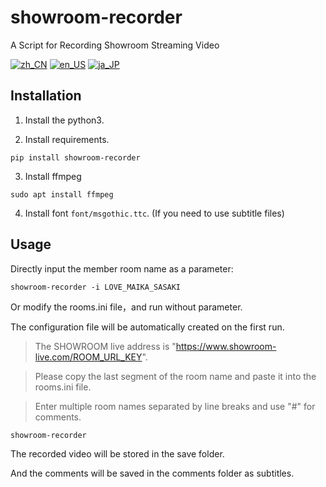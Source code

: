 # showroom-recorder
A Script for Recording Showroom Streaming Video

[![zh_CN](https://img.shields.io/badge/language-zh__CN-green.svg)](https://github.com/vacabun/showroom-recorder/blob/main/doc/README.zh_CN.md)
[![en_US](https://img.shields.io/badge/language-en__US-green.svg)](https://github.com/vacabun/showroom-recorder/blob/main/doc/README.en_US.md)
[![ja_JP](https://img.shields.io/badge/language-ja__JP-green.svg)](https://github.com/vacabun/showroom-recorder/blob/main/doc/README.ja_JP.md)

## Installation

1. Install the python3.

2. Install requirements.

``` shell
pip install showroom-recorder
```

3. Install ffmpeg

``` shell
sudo apt install ffmpeg
```

4. Install font `font/msgothic.ttc`. (If you need to use subtitle files)

## Usage

Directly input the member room name as a parameter:

``` shell
showroom-recorder -i LOVE_MAIKA_SASAKI
```

Or modify the rooms.ini file，and run without parameter. 

The configuration file will be automatically created on the first run.

> The SHOWROOM live address is "https://www.showroom-live.com/ROOM_URL_KEY".

> Please copy the last segment of the room name and paste it into the rooms.ini file.

> Enter multiple room names separated by line breaks and use "#" for comments.

``` shell
showroom-recorder
```

The recorded video will be stored in the save folder.

And the comments will be saved in the comments folder as subtitles.
